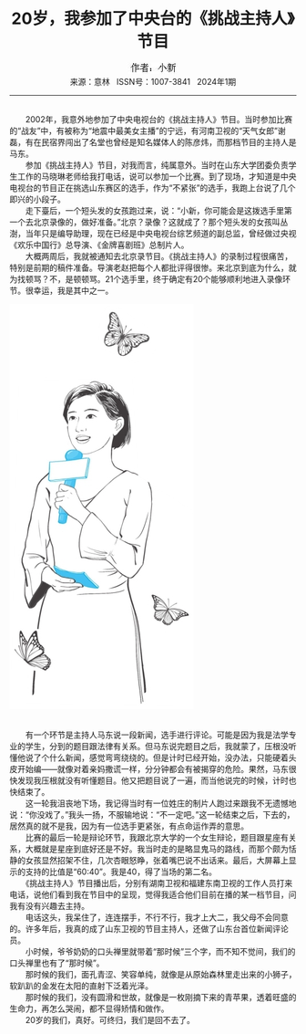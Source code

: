 # <center>20岁，我参加了中央台的《挑战主持人》节目</center>

<div align=center><img src="https://raw.githubusercontent.com/leaguecn/magazines/main/img_authors/%25d7%25f7%25d5%25df%25a3%25ba%25d0%25a1%25d0%25c2.jpg"></div>

<center>来源：意林   ISSN号：1007-3841   2024年1期</center>

* * *

<br>　　2002年，我意外地参加了中央电视台的《挑战主持人》节目。当时参加比赛的“战友”中，有被称为“地震中最美女主播”的宁远，有河南卫视的“天气女郎”谢磊，有在民宿界闯出了名堂也曾经是知名媒体人的陈彦炜，而那档节目的主持人是马东。  
　　参加《挑战主持人》节目，对我而言，纯属意外。当时在山东大学团委负责学生工作的马晓琳老师给我打电话，说可以参加一个比赛。到了现场，才知道是中央电视台的节目正在挑选山东赛区的选手，作为“不紧张”的选手，我跑上台说了几个即兴的小段子。  
　　走下臺后，一个短头发的女孩跑过来，说：“小新，你可能会是这拨选手里第一个去北京录像的，做好准备。”北京？录像？这就成了？那个短头发的女孩叫丛澍，当年只是编导助理，现在已经是中央电视台综艺频道的副总监，曾经做过央视《欢乐中国行》总导演、《金牌喜剧班》总制片人。  
　　大概两周后，我就被通知去北京录节目。《挑战主持人》的录制过程很痛苦，特别是前期的稿件准备。导演老赵把每个人都批评得很惨。来北京到底为什么，就为找顿骂？不，是顿顿骂。21个选手里，终于确定有20个能够顺利地进入录像环节。很幸运，我是其中之一。

![](https://raw.githubusercontent.com/leaguecn/magazines/main/img/yili20240167-1-l.jpg)

  
<br>　　有一个环节是主持人马东说一段新闻，选手进行评论。可能是因为我是法学专业的学生，分到的题目跟法律有关系。但马东说完题目之后，我就蒙了，压根没听懂他说了个什么新闻，感觉弯弯绕绕的。但是计时已经开始，没办法，只能硬着头皮开始编——就像对着亲妈撒谎一样，分分钟都会有被揭穿的危险。果然，马东很快发现我压根就没有听懂题目。他又把题目说了一遍，而当他说完的时候，计时也快结束了。  
　　这一轮我沮丧地下场，我记得当时有一位姓庄的制片人跑过来跟我不无遗憾地说：“你没戏了。”我头一扬，不服输地说：“不一定吧。”这一轮结束之后，下去的，居然真的就不是我，因为有一位选手更紧张，有点命运作弄的意思。  
　　比赛的最后一轮是辩论环节，我跟北京大学的一个女生辩论，题目跟星座有关系，大概就是星座到底好还是不好。我当时走的是略显鬼马的路线，而那个颇为恬静的女孩显然招架不住，几次杏眼怒睁，张着嘴巴说不出话来。最后，大屏幕上显示的支持的比值是“60∶40”。我是40，得了当场的第二名。  
　　《挑战主持人》节目播出后，分别有湖南卫视和福建东南卫视的工作人员打来电话，说他们看到我在节目中的呈现，觉得我适合他们目前在播的某一档节目，问我有没有兴趣去主持。  
　　电话这头，我呆住了，连连摆手，不行不行，我才上大二，我父母不会同意的。许多年后，我真的成了山东卫视的节目主持人，还做了山东台首位新闻评论员。  
　　小时候，爷爷奶奶的口头禅里就带着“那时候”三个字，而不知不觉间，我们的口头禅里也有了“那时候”。  
　　那时候的我们，面孔青涩、笑容单纯，就像是从原始森林里走出来的小狮子，软趴趴的金发在太阳的直射下泛着光泽。  
　　那时候的我们，没有圆滑和世故，就像是一枚刚摘下来的青苹果，透着旺盛的生命力，再怎么哭闹，都不显得矫情和做作。  
　　20岁的我们，真好。可终归，我们是回不去了。
